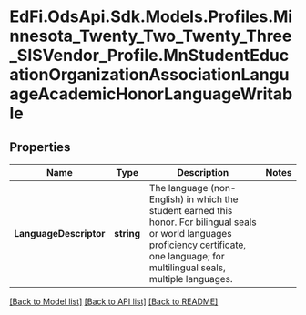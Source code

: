 # EdFi.OdsApi.Sdk.Models.Profiles.Minnesota_Twenty_Two_Twenty_Three_SISVendor_Profile.MnStudentEducationOrganizationAssociationLanguageAcademicHonorLanguageWritable
## Properties

Name | Type | Description | Notes
------------ | ------------- | ------------- | -------------
**LanguageDescriptor** | **string** | The language (non-English) in which the student earned this honor. For bilingual seals or world languages proficiency certificate, one language; for multilingual seals, multiple languages. | 

[[Back to Model list]](../README.md#documentation-for-models) [[Back to API list]](../README.md#documentation-for-api-endpoints) [[Back to README]](../README.md)


